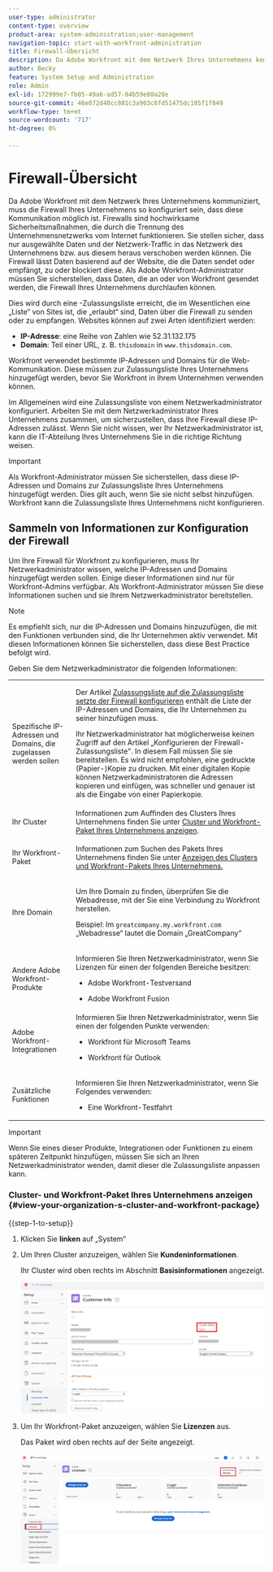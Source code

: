 ```yaml
---
user-type: administrator
content-type: overview
product-area: system-administration;user-management
navigation-topic: start-with-workfront-administration
title: Firewall-Übersicht
description: Da Adobe Workfront mit dem Netzwerk Ihres Unternehmens kommuniziert, muss die Firewall Ihres Unternehmens so konfiguriert sein, dass diese Kommunikation möglich ist. Firewalls sind hochwirksame Sicherheitsmaßnahmen, die durch die Trennung des Unternehmensnetzwerks vom Internet funktionieren. Sie stellen sicher, dass nur ausgewählte Daten und der Netzwerk-Traffic in das Netzwerk des Unternehmens bzw. aus diesem heraus verschoben werden können. Die Firewall lässt Daten basierend auf der Website, die die Daten sendet oder empfängt, zu oder blockiert diese. Als Adobe Workfront-Administrator müssen Sie sicherstellen, dass Daten, die an oder von Workfront gesendet werden, die Firewall Ihres Unternehmens durchlaufen können.
author: Becky
feature: System Setup and Administration
role: Admin
exl-id: 172999e7-fb05-49a6-ad57-84b59e80a28e
source-git-commit: 46e072d40cc881c3a903c8fd51475dc185f1f849
workflow-type: tm+mt
source-wordcount: '717'
ht-degree: 0%

---
```


# Firewall-Übersicht

Da Adobe Workfront mit dem Netzwerk Ihres Unternehmens kommuniziert, muss die Firewall Ihres Unternehmens so konfiguriert sein, dass diese Kommunikation möglich ist. Firewalls sind hochwirksame Sicherheitsmaßnahmen, die durch die Trennung des Unternehmensnetzwerks vom Internet funktionieren. Sie stellen sicher, dass nur ausgewählte Daten und der Netzwerk-Traffic in das Netzwerk des Unternehmens bzw. aus diesem heraus verschoben werden können. Die Firewall lässt Daten basierend auf der Website, die die Daten sendet oder empfängt, zu oder blockiert diese. Als Adobe Workfront-Administrator müssen Sie sicherstellen, dass Daten, die an oder von Workfront gesendet werden, die Firewall Ihres Unternehmens durchlaufen können.

Dies wird durch eine -Zulassungsliste erreicht, die im Wesentlichen eine „Liste“ von Sites ist, die „erlaubt“ sind, Daten über die Firewall zu senden oder zu empfangen. Websites können auf zwei Arten identifiziert werden:

* **IP-Adresse**: eine Reihe von Zahlen wie 52.31.132.175
* **Domain**: Teil einer URL, z. B. `thisdomain` in `www.thisdomain.com`.

Workfront verwendet bestimmte IP-Adressen und Domains für die Web-Kommunikation. Diese müssen zur Zulassungsliste Ihres Unternehmens hinzugefügt werden, bevor Sie Workfront in Ihrem Unternehmen verwenden können.

Im Allgemeinen wird eine Zulassungsliste von einem Netzwerkadministrator konfiguriert. Arbeiten Sie mit dem Netzwerkadministrator Ihres Unternehmens zusammen, um sicherzustellen, dass Ihre Firewall diese IP-Adressen zulässt. Wenn Sie nicht wissen, wer Ihr Netzwerkadministrator ist, kann die IT-Abteilung Ihres Unternehmens Sie in die richtige Richtung weisen.

>[!IMPORTANT]
>
>Als Workfront-Administrator müssen Sie sicherstellen, dass diese IP-Adressen und Domains zur Zulassungsliste Ihres Unternehmens hinzugefügt werden. Dies gilt auch, wenn Sie sie nicht selbst hinzufügen. Workfront kann die Zulassungsliste Ihres Unternehmens nicht konfigurieren.

## Sammeln von Informationen zur Konfiguration der Firewall

Um Ihre Firewall für Workfront zu konfigurieren, muss Ihr Netzwerkadministrator wissen, welche IP-Adressen und Domains hinzugefügt werden sollen. Einige dieser Informationen sind nur für Workfront-Admins verfügbar. Als Workfront-Administrator müssen Sie diese Informationen suchen und sie Ihrem Netzwerkadministrator bereitstellen.

>[!NOTE]
>
>Es empfiehlt sich, nur die IP-Adressen und Domains hinzuzufügen, die mit den Funktionen verbunden sind, die Ihr Unternehmen aktiv verwendet. Mit diesen Informationen können Sie sicherstellen, dass diese Best Practice befolgt wird.

Geben Sie dem Netzwerkadministrator die folgenden Informationen:

<table style="table-layout:auto"> 
 <col> 
 <col> 
 <tbody> 
  <tr> 
   <td role="rowheader">Spezifische IP-Adressen und Domains, die zugelassen werden sollen</td> 
   <td> <p>Der Artikel <a href="../../administration-and-setup/get-started-wf-administration/configure-your-firewall.md" class="MCXref xref">Zulassungsliste auf die Zulassungsliste setzte der Firewall konfigurieren</a> enthält die Liste der IP-Adressen und Domains, die Ihr Unternehmen zu seiner hinzufügen muss. </p> <p>Ihr Netzwerkadministrator hat möglicherweise keinen Zugriff auf den Artikel „Konfigurieren der Firewall-Zulassungsliste". In diesem Fall müssen Sie sie bereitstellen. Es wird nicht empfohlen, eine gedruckte (Papier-)Kopie zu drucken. Mit einer digitalen Kopie können Netzwerkadministratoren die Adressen kopieren und einfügen, was schneller und genauer ist als die Eingabe von einer Papierkopie.</p> </td> 
  </tr> 
  <tr> 
   <td role="rowheader">Ihr Cluster</td> 
   <td>Informationen zum Auffinden des Clusters Ihres Unternehmens finden Sie unter <a href="#view-your-organization-s-cluster-and-workfront-package" class="MCXref xref">Cluster und Workfront-Paket Ihres Unternehmens anzeigen</a>.</td> 
  </tr> 
  <tr> 
   <td role="rowheader">Ihr Workfront-Paket</td> 
   <td> <p>Informationen zum Suchen des Pakets Ihres Unternehmens finden Sie unter <a href="#view-your-organization-s-cluster-and-workfront-package" class="MCXref xref">Anzeigen des Clusters und Workfront-Pakets Ihres Unternehmens.</a></p> </td> 
  </tr> 
  <tr> 
   <td role="rowheader">Ihre Domain</td> 
   <td> <p>Um Ihre Domain zu finden, überprüfen Sie die Webadresse, mit der Sie eine Verbindung zu Workfront herstellen.</p> <p>Beispiel: Im <code>greatcompany.my.workfront.com</code> „Webadresse“ lautet die Domain „GreatCompany“</p> </td> 
  </tr> 
  <tr> 
   <td role="rowheader">Andere Adobe Workfront-Produkte</td> 
   <td> <p>Informieren Sie Ihren Netzwerkadministrator, wenn Sie Lizenzen für einen der folgenden Bereiche besitzen:</p> 
    <ul> 
     <li> <p>Adobe Workfront-Testversand</p> </li> 
     <li> <p>Adobe Workfront Fusion </p> </li> 
    </ul> </td> 
  </tr> 
  <tr> 
   <td role="rowheader">Adobe Workfront-Integrationen</td> 
   <td>Informieren Sie Ihren Netzwerkadministrator, wenn Sie einen der folgenden Punkte verwenden:
    <ul>
     <li><p>Workfront für Microsoft Teams</p></li>
     <li><p>Workfront für Outlook</p></li>
    </ul></td> 
  </tr> 
  <tr> 
   <td role="rowheader">Zusätzliche Funktionen</td> 
   <td> <p>Informieren Sie Ihren Netzwerkadministrator, wenn Sie Folgendes verwenden:</p> 
    <ul> 
     <li> <p>Eine Workfront-Testfahrt</p> </li> 
    </ul> </td>
  </tr> 
 </tbody> 
</table>

>[!IMPORTANT]
>
>Wenn Sie eines dieser Produkte, Integrationen oder Funktionen zu einem späteren Zeitpunkt hinzufügen, müssen Sie sich an Ihren Netzwerkadministrator wenden, damit dieser die Zulassungsliste anpassen kann.

### Cluster- und Workfront-Paket Ihres Unternehmens anzeigen {#view-your-organization-s-cluster-and-workfront-package}

{{step-1-to-setup}}

1. Klicken Sie **linken** auf „System“
1. Um Ihren Cluster anzuzeigen, wählen Sie **Kundeninformationen**.

   Ihr Cluster wird oben rechts im Abschnitt **Basisinformationen** angezeigt.

   ![Cluster suchen](assets/locate-cluster.png)

1. Um Ihr Workfront-Paket anzuzeigen, wählen Sie **Lizenzen** aus.

   Das Paket wird oben rechts auf der Seite angezeigt.

   ![Plan suchen](assets/locate-plan.png)
